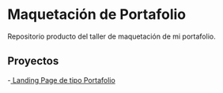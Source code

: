 # Maquetación de Portafolio

Repositorio producto del taller de maquetación de mi portafolio.

## Proyectos

-[ Landing Page de tipo Portafolio ](https://refede.github.io/mio/)